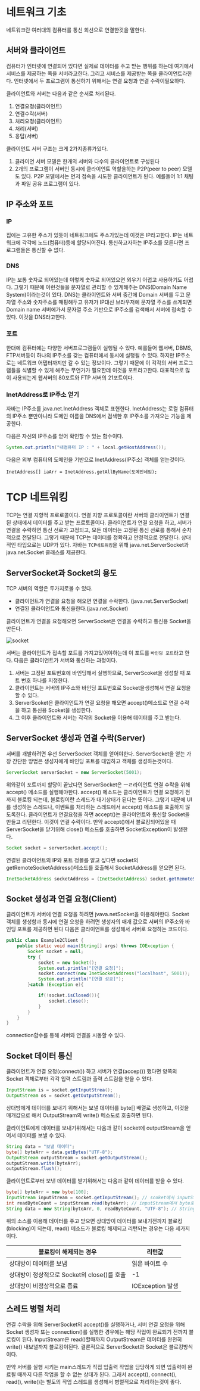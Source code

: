 # 네트워크 기초
네트워크란 여러대의 컴퓨터를 통신 회선으로 연결한것을 말한다. 

## 서버와 클라이언트
컴퓨터가 인터넷에 연결되어 있다면 실제로 데이터를 주고 받는 행위를 하는데 여기에서 서비스를 제공하는 쪽을 서버라고한다. 그리고 서비스를 제공받는 쪽을 클라이언트라한다. 인터넷에서 두 프로그램이 통신하기 위해서는 연결 요청과 연결 수락이필요하다.

클라이언트와 서버는 다음과 같은 순서로 처리된다.
1. 연결요청(클라이언트)
2. 연결수락(서버)
3. 처리요청(클라이언트)
4. 처리(서버)
5. 응답(서버)

클라이언트 서버 구조는 크게 2가지종류가있다.
1. 클라이언 서버 모델은 한개의 서버와 다수의 클라이언트로 구성된다
2. 2개의 프로그램이 서버인 동시에 클라이언트 역할을하는 P2P(peer to peer) 모델도 있다. P2P 모델에서는 먼저 접속을 시도한 클라이언트가 된다. 예를들어 1:1 채팅과 파일 공유 프로그램이 있다.


## IP 주소와 포트
### IP
집에는 고유한 주소가 있듯이 네트워크에도 주소가있는데 이것은 IP라고한다.  IP는 네트워크에 각각에 노드(컴퓨터)등에 할당되어진다. 통신하고자하는 IP주소를 모른다면 프로그램들은 통신할 수 없다. 

### DNS
IP는 보통 숫자로 되어있는데 이렇게 숫자로 되어있으면 외우기 어렵고 사용하기도 어렵다. 그렇기 때문에 이런것들을 문자열로 관리할 수 있게해주는 DNS(Domain Name System)이라는것이 있다. DNS는 클라이언트와 서버 중간에 Domain 서버를 두고  문자열 주소와 숫자주소를 매핑해두고 유저가 IP대신 브라우저에 문자열 주소를 쓰게되면 Domain name 서버에가서 문자열 주소 기반으로 IP주소를 검색해서 서버에 접속할 수 있다. 이것을 DNS라고한다. 

### 포트
한대에 컴퓨터에는 다양한 서버프로그램들이 실행될 수 있다. 예를들어 웹서버, DBMS, FTP서버등이 하나의 IP주소를 갖는 컴퓨터에서 동시에 실행될 수 있다. 하지만 IP주소로는 네트워크 어댑터까지만 갈 수 있는 정보이다. 그렇기 때문에 이 각각의 서버 프로그램들을 식별할 수 있게 해주는 무언가가 필요한데 이것을 포트라고한다. 대표적으로 많이 사용되는게 웹서버의 80포트와 FTP 서버의 21포트이다. 

### InetAddress로 IP주소 얻기
자바는 IP주소를 java.net.InetAddress 객체로 표현한다. InetAddress는 로컬 컴퓨터의 IP주소 뿐만아니라 도메인 이름을 DNS에서 검색한 후 IP주소를 가져오는 기능을 제공한다. 

다음은 자신의 IP주소를 얻어 확인할 수 있는 함수이다.
```java
System.out.println("내컴퓨터 IP : " + local.getHostAddress());
```

다음은 외부 컴퓨터의 도메인을 기반으로 InetAddress(IP주소) 객체를 얻는것이다.
```
InetAddress[] iaArr = InetAddress.getAllByName(도메인네임);
```

# TCP 네트워킹
TCP는 연결 지향적 프로로콜이다. 연결 지향 프로토콜이란 서버와 클라이언트가 연결된 상태에서 데이터를 주고 받는 프로토콜이다. 클라이언트가 연결 요청을 하고, 서버가 연결을 수락하면 통신 선로가 고정되고, 모든 데이터는 고정된 통신 선로를 통해서 순차적으로 전달된다. 그렇기 때문에 TCP는 데이터를 정확하고 안정적으로 전달한다. 상대적인 타입으로는 UDP가 있다. 자바는 `TCP네트워킹`을 위해 java.net.ServerSocket과 java.net.Socket 클래스를 제공한다.

## ServerSocket과 Socket의 용도
TCP 서버의 역할은 두가지로볼 수 있다. 
*  클라이언트가 연결을 요청을 해오면 연결을 수락한다. (java.net.ServerSocket)
*  연결된 클라이언트와 통신을한다.(java.net.Socket)

클라이언트가 연결을 요청해오면 ServerSocket은 연결을 수락하고 통신용 Socket을 만든다.



![socket](/assets/socket.jpg)

서버는 클라이언트가 접속할 포트를 가지고있어야하는데 이 포트를 `바인딩 포트`라고 한다. 다음은 클라이언트가 서버와 통신하는 과정이다.
1. 서버는 고정된 포트번호에 바인딩해서 실행하므로, ServerScoket을 생성할 때 포트 번호 하나를 지정한다.
2. 클라이언트는 서버의 IP주소와 바인딩 포트번호로 Socket을생성해서 연결 요청을 할 수 있다.
3. ServerScoket은 클라이언트가 연결 요청을 해오면 accept()메소드로 연결 수락을 하고 통신용 Scoket을 생성한다.
4. 그 이후 클라이언트와 서버는 각각의 Socket을 이용해 데이터를 주고 받는다.

## ServerSocket 생성과 연결 수락(Server)
서버를 개발하려면 우선 ServerSocket 객체를 얻어야한다. ServerSocket을 얻는 가장 간단한 방법은 생성자에게 바인딩 포트를 대입하고 객체를 생성하는것이다. 

```java
ServerSocket serverSocket = new ServerSocket(5001);
```
위와같이 포트까지 할당이 끝났다면 ServerSocket은 ㅡㄹ라이언트 연결 수락을 위해 accept() 메소드를 실행해야한다. accept() 메소드는 클라이언트가 연결 요청하기 전까지 블로킹 되는데, 블로킹이란 스레드가 대기상태가 된다는 뜻이다. 그렇기 때문에 UI를 생성하는 스레드나, 이벤트를 처리하는 스레드에서 accept() 메소드를 호출하지 않도록한다.
클라이언트가 연결요청을 하면 accept()는 클라이언트와 통신할 Socket을 만들고 리턴한다. 이것이 연결 수락이다. 만약 accept()에서 블로킹되어있을 때 ServerSocket을 닫기위해 close() 메소드를 호출하면 SocketException이 발생한다. 

```java
Socket socket = serverSocket.accept();
```

연결된 클라이언트의 IP와 포트 정볼를 알고 싶다면 socket의 getRemoteSocketAddress()메소드를 호출해서 SocketAddress를 얻으면 된다. 
```java
InetSocketAddress socketAddress = (InetSocketAddress) socket.getRemoteSocketAddress();
```

## Socket 생성과 연결 요청(Client)
클라이언트가 서버에 연결 요청을 하려면 jvava.netSocket을 이용해야한다. Socket 객체를 생성함과 동시에 연결 요청을 하려면 생성자의 매개 값으로 서버의 IP주소와 바인딩 포트를 제공하면 된다 다음은 클라이언트를 생성해서 서버로 요청하는 코드이다.

```java
public class Example2Client {
    public static void main(String[] args) throws IOException {
        Socket socket = null;
        try {
            socket = new Socket();
            System.out.println("[연결 요청]");
            socket.connect(new InetSocketAddress("localhost", 5001));
            System.out.println("[연결 성공]");
        }catch (Exception e){

            if(!socket.isClosed()){
                socket.close();
            }
        }
    }
}

```
connection함수를 통해 서버와 연결을 시동할 수 있다. 

## Socket 데이터 통신
클라이언트가 연결 요청(connect()) 하고 서버가 연결(accep()) 했다면 양쪽의 Socket 객체로부터 각각 입력 스트림과 출력 스트림을 얻을 수 있다. 
```java
InputStream is = socket.getInputStrea();
OutputStream os = socket.getOutputStream();
```
상대방에게 데이터를 보내기 위해서는 보낼 데이터를 byte[] 배열로 생성하고, 이것을 매개값으로 해서 OutputStream의 write() 메소도로 호출하면 된다. 

클라이언트에게 데이터를 보내기위해서는 다음과 같이 socket에 outputStream을 얻어서 데이터를 보낼 수 있다.
```java
String data = "보낼 데이터";
byte[] byteArr = data.getBytes("UTF-8");
OutputStream outputStream = socket.getOutputStream();
outputStream.write(byteArr);
outputStream.flush();
```

클라이언트로부터 보낸 데이터를 받기위해서는 다음과 같이 데이터를 받을 수 있다. 

```java
byte[] byteArr = new byte[100];
InputStream inputStream = socket.getInputStream(); // scoket에서 inputStream 얻기
int readByteCount = inputStream.read(byteArr); // inputStream에서 byte로 데이터 읽기
String data = new String(byteArr, 0, readByteCount, "UTF-8"); // String 으로 데이터 읽어오기
```

위의 소스를 이용해 데이터를 주고 받으면 상대방이 데이터를 보내기전까지 블로킹(blocking)이 되는데, read() 메소드가 블로킹 해제되고 리턴되는 경우는 다음 세가지이다.

|블로킹이 해제되는 경우|리턴값|
|-|-|
|상대방이 데이터를 보냄 |읽은 바이트 수 |
| 상대방이 정상적으로 Socket의  close()를 호출| -1|
| 상대방이 비정상적으로 종료 | IOException 발생 |


## 스레드 병렬 처리
연결 수락을 위해 ServerSocket의 accept()를 실행하거나, 서버 연결 요청을 위해 Socket 생성자 또는 connection()를   실행한 경우에는 해당 작업이 완료되기 전까지 블로킹이 된다. InputStream은 read()할때까지 OutputStream은 데이터를 완전히 write() 내보낼까지 블로킹이된다. 결론적으로 ServerSocket과 Socket은 블로킹방식이다.

만약 서버를 실행 시키는 main스레드가 직접 입출력 작업을 담당하게 되면 입출력이 완료될 때까지 다른 작업을 할 수 없는 상태가 된다. 그래서 accept(), connect(), read(), write()는 별도의 작업 스레드를 생성해서 병렬적으로 처리하는것이 좋다.


